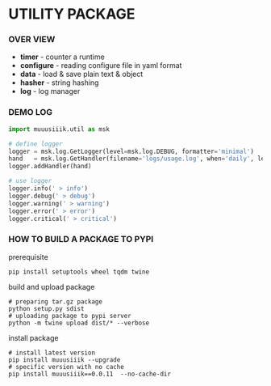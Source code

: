 # UTILITY PACKAGE
### OVER VIEW
* **timer** - counter a runtime 
* **configure** - reading configure file in yaml format
* **data** - load & save plain text & object 
* **hasher** - string hashing
* **log** - log manager

### DEMO LOG 
``` python
import muuusiiik.util as msk

# define logger
logger = msk.log.GetLogger(level=msk.log.DEBUG, formatter='minimal')
hand   = msk.log.GetHandler(filename='logs/usage.log', when='daily', level=msk.log.WARNING, formatter='full')
logger.addHandler(hand)

# use logger
logger.info(' > info')
logger.debug(' > debug')
logger.warning(' > warning')
logger.error(' > error')
logger.critical(' > critical')
```

### HOW TO BUILD A PACKAGE TO PYPI
prerequisite
``` shell
pip install setuptools wheel tqdm twine
```

build and upload package
```shell
# preparing tar.gz package 
python setup.py sdist
# uploading package to pypi server
python -m twine upload dist/* --verbose
```

install package
``` shell
# install latest version
pip install muuusiiik --upgrade
# specific version with no cache
pip install muuusiiik==0.0.11  --no-cache-dir
```
